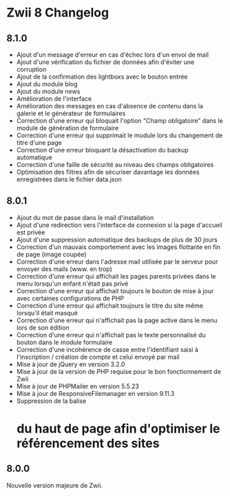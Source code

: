 Zwii 8 Changelog
================

## 8.1.0
* Ajout d'un message d'erreur en cas d'échec lors d'un envoi de mail
* Ajout d'une vérification du fichier de données afin d'éviter une corruption
* Ajout de la confirmation des lightboxs avec le bouton entrée
* Ajout du module blog
* Ajout du module news
* Amélioration de l'interface
* Amélioration des messages en cas d'absence de contenu dans la galerie et le générateur de formulaires
* Correction d'une erreur qui bloquait l'option "Champ obligatoire" dans le module de génération de formulaire
* Correction d'une erreur qui supprimait le module lors du changement de titre d'une page
* Correction d'une erreur bloquant la désactivation du backup automatique
* Correction d'une faille de sécurité au niveau des champs obligatoires
* Optimisation des filtres afin de sécuriser davantage les données enregistrées dans le fichier data.json

## 8.0.1
* Ajout du mot de passe dans le mail d'installation
* Ajout d'une redirection vers l'interface de connexion si la page d'accueil est privée
* Ajout d'une suppression automatique des backups de plus de 30 jours
* Correction d'un mauvais comportement avec les images flottante en fin de page (image coupée)
* Correction d'une erreur dans l'adresse mail utilisée par le serveur pour envoyer des mails (www. en trop)
* Correction d'une erreur qui affichait les pages parents privées dans le menu lorsqu'un enfant n'était pas privé
* Correction d'une erreur qui affichait toujours le bouton de mise à jour avec certaines configurations de PHP
* Correction d'une erreur qui affichait toujours le titre du site même lorsqu'il était masqué
* Correction d'une erreur qui n'affichait pas la page active dans le menu lors de son édition
* Correction d'une erreur qui n'affichait pas le texte personnalisé du bouton dans le module formulaire
* Correction d'une incohérence de casse entre l'identifiant saisi à l'inscription / création de compte et celui envoyé par mail
* Mise à jour de jQuery en version 3.2.0
* Mise à jour de la version de PHP requise pour le bon fonctionnement de Zwii
* Mise à jour de PHPMailer en version 5.5.23
* Mise à jour de ResponsiveFilemanager en version 9.11.3
* Suppression de la balise <h1> du haut de page afin d'optimiser le référencement des sites

## 8.0.0
Nouvelle version majeure de Zwii.